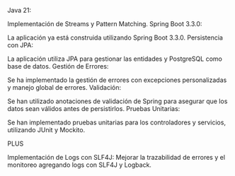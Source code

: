 Java 21:

Implementación de Streams y Pattern Matching.
Spring Boot 3.3.0:

La aplicación ya está construida utilizando Spring Boot 3.3.0.
Persistencia con JPA:

La aplicación utiliza JPA para gestionar las entidades y PostgreSQL como base de datos.
Gestión de Errores:

Se ha implementado la gestión de errores con excepciones personalizadas y manejo global de errores.
Validación:

Se han utilizado anotaciones de validación de Spring para asegurar que los datos sean válidos antes de persistirlos.
Pruebas Unitarias:

Se han implementado pruebas unitarias para los controladores y servicios, utilizando JUnit y Mockito.

PLUS

Implementación de Logs con SLF4J:
Mejorar la trazabilidad de errores y el monitoreo agregando logs con SLF4J y Logback.
